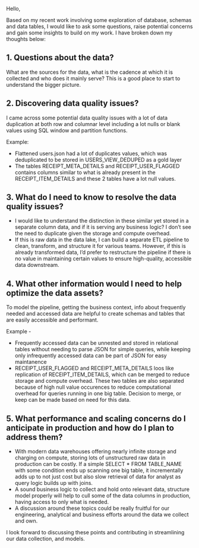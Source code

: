 Hello,

Based on my recent work involving some exploration of database, schemas and data tables, I would like to ask some questions, raise potential concerns and gain some insights to build on my work. I have broken down my thoughts below:

## 1. Questions about the data?

What are the sources for the data, what is the cadence at which it is collected and who does it mainly serve? This is a good place to start to understand the bigger picture.

## 2. Discovering data quality issues? 

I came across some potential data quality issues with a lot of data duplication at both row and columnar level including a lot nulls or blank values using SQL window and partition functions.

Example:

* Flattened users.json had a lot of duplicates values, which was deduplicated to be stored in USERS_VIEW_DEDUPED  as a gold layer
* The tables RECEIPT_META_DETAILS and RECEIPT_USER_FLAGGED contains columns similar to what is already present in the RECEIPT_ITEM_DETAILS and these 2 tables have a lot null values. 

## 3. What do I need to know to resolve the data quality issues?

* I would like to understand the distinction in these similar yet stored in a separate column data, and if it is serving any business logic? I don’t see the need to duplicate given the storage and compute overhead. 
* If this is raw data in the data lake, I can build a separate ETL pipeline to clean, transform, and structure it for various teams. However, if this is already transformed data, I’d prefer to restructure the pipeline if there is no value in maintaining certain values to ensure high-quality, accessible data downstream.

## 4. What other information would I need to help optimize the data assets?

To model the pipeline, getting the business context, info about frequently needed and accessed data are helpful to create schemas and tables that are easily accessible and performant. 

Example - 
* Frequently accessed data can be unnested and stored in relational tables without needing to parse JSON for simple queries, while keeping only infrequently accessed data can be part of JSON for easy maintanence
* RECEIPT_USER_FLAGGED and RECEIPT_META_DETAILS loos like replication of RECEIPT_ITEM_DETAILS, which can be merged to reduce storage and compute overhead. These two tables are also separated because of high null value occurences to reduce computational overhead for queries running in one big table. Decision to merge, or keep can be made based on need for this data.


## 5. What performance and scaling concerns do I anticipate in production and how do I plan to address them?

* With modern data warehouses offering nearly infinite storage and charging on compute, storing lots of unstructured raw data in production can be costly. If a simple SELECT * FROM TABLE_NAME with some condition ends up scanning one big table, it incrementally adds up to not just cost but also slow retrieval of data for analyst as query logic builds up with joins.   
* A sound business logic to collect and hold onto relevant data, structure model properly  will help to cull some of the data columns in production, having access to only what is needed.  
* A discussion around these topics could be really fruitful for our engineering, analytical and business efforts around the data we collect and own. 



I look forward to discussing these points and contributing in streamlining our data collection, and models. 

